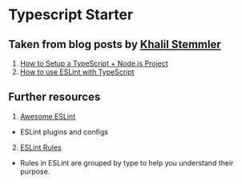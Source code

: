 # Typescript Starter

## Taken from blog posts by [Khalil Stemmler](https://khalilstemmler.com/)
1. [How to Setup a TypeScript + Node.js Project](https://khalilstemmler.com/blogs/typescript/node-starter-project/)
2. [How to use ESLint with TypeScript](https://khalilstemmler.com/blogs/typescript/eslint-for-typescript/)

## Further resources
1. [Awesome ESLint](https://github.com/dustinspecker/awesome-eslint)
- ESLint plugins and configs
2. [ESLint Rules](https://eslint.org/docs/latest/rules/)
- Rules in ESLint are grouped by type to help you understand their purpose.